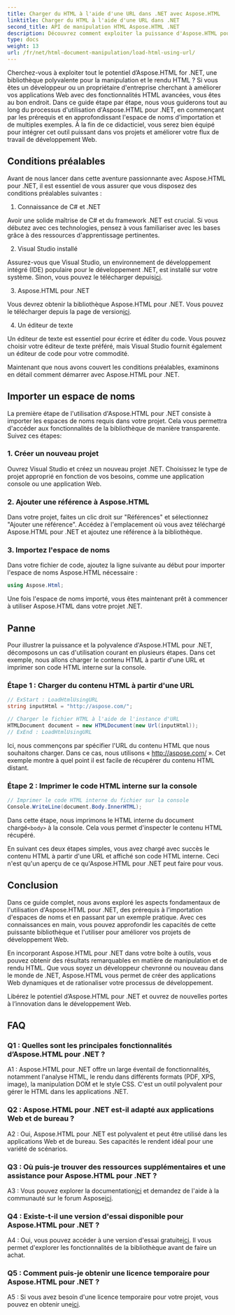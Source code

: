 ```yaml
---
title: Charger du HTML à l'aide d'une URL dans .NET avec Aspose.HTML
linktitle: Charger du HTML à l'aide d'une URL dans .NET
second_title: API de manipulation HTML Aspose.HTML .NET
description: Découvrez comment exploiter la puissance d'Aspose.HTML pour .NET. Boostez votre développement Web avec la manipulation et le rendu HTML.
type: docs
weight: 13
url: /fr/net/html-document-manipulation/load-html-using-url/
---
```


Cherchez-vous à exploiter tout le potentiel d’Aspose.HTML for .NET, une bibliothèque polyvalente pour la manipulation et le rendu HTML ? Si vous êtes un développeur ou un propriétaire d'entreprise cherchant à améliorer vos applications Web avec des fonctionnalités HTML avancées, vous êtes au bon endroit. Dans ce guide étape par étape, nous vous guiderons tout au long du processus d'utilisation d'Aspose.HTML pour .NET, en commençant par les prérequis et en approfondissant l'espace de noms d'importation et de multiples exemples. À la fin de ce didacticiel, vous serez bien équipé pour intégrer cet outil puissant dans vos projets et améliorer votre flux de travail de développement Web.

## Conditions préalables

Avant de nous lancer dans cette aventure passionnante avec Aspose.HTML pour .NET, il est essentiel de vous assurer que vous disposez des conditions préalables suivantes :

1. Connaissance de C# et .NET

Avoir une solide maîtrise de C# et du framework .NET est crucial. Si vous débutez avec ces technologies, pensez à vous familiariser avec les bases grâce à des ressources d'apprentissage pertinentes.

2. Visual Studio installé

Assurez-vous que Visual Studio, un environnement de développement intégré (IDE) populaire pour le développement .NET, est installé sur votre système. Sinon, vous pouvez le télécharger depuis[ici](https://visualstudio.microsoft.com/).

3. Aspose.HTML pour .NET

 Vous devrez obtenir la bibliothèque Aspose.HTML pour .NET. Vous pouvez le télécharger depuis la page de version[ici](https://releases.aspose.com/html/net/).

4. Un éditeur de texte

Un éditeur de texte est essentiel pour écrire et éditer du code. Vous pouvez choisir votre éditeur de texte préféré, mais Visual Studio fournit également un éditeur de code pour votre commodité.

Maintenant que nous avons couvert les conditions préalables, examinons en détail comment démarrer avec Aspose.HTML pour .NET.

## Importer un espace de noms

La première étape de l'utilisation d'Aspose.HTML pour .NET consiste à importer les espaces de noms requis dans votre projet. Cela vous permettra d'accéder aux fonctionnalités de la bibliothèque de manière transparente. Suivez ces étapes:

### 1. Créer un nouveau projet

Ouvrez Visual Studio et créez un nouveau projet .NET. Choisissez le type de projet approprié en fonction de vos besoins, comme une application console ou une application Web.

### 2. Ajouter une référence à Aspose.HTML

Dans votre projet, faites un clic droit sur "Références" et sélectionnez "Ajouter une référence". Accédez à l'emplacement où vous avez téléchargé Aspose.HTML pour .NET et ajoutez une référence à la bibliothèque.

### 3. Importez l'espace de noms

Dans votre fichier de code, ajoutez la ligne suivante au début pour importer l'espace de noms Aspose.HTML nécessaire :

```csharp
using Aspose.Html;
```

Une fois l'espace de noms importé, vous êtes maintenant prêt à commencer à utiliser Aspose.HTML dans votre projet .NET.

## Panne

Pour illustrer la puissance et la polyvalence d'Aspose.HTML pour .NET, décomposons un cas d'utilisation courant en plusieurs étapes. Dans cet exemple, nous allons charger le contenu HTML à partir d'une URL et imprimer son code HTML interne sur la console.

### Étape 1 : Charger du contenu HTML à partir d'une URL

```csharp
// ExStart : LoadHtmlUsingURL
string inputHtml = "http://aspose.com/";

// Charger le fichier HTML à l'aide de l'instance d'URL
HTMLDocument document = new HTMLDocument(new Url(inputHtml));
// ExEnd : LoadHtmlUsingURL
```

Ici, nous commençons par spécifier l'URL du contenu HTML que nous souhaitons charger. Dans ce cas, nous utilisons « http://aspose.com/ ». Cet exemple montre à quel point il est facile de récupérer du contenu HTML distant.

### Étape 2 : Imprimer le code HTML interne sur la console

```csharp
// Imprimer le code HTML interne du fichier sur la console
Console.WriteLine(document.Body.InnerHTML);
```

 Dans cette étape, nous imprimons le HTML interne du document chargé`<body>` à la console. Cela vous permet d'inspecter le contenu HTML récupéré.

En suivant ces deux étapes simples, vous avez chargé avec succès le contenu HTML à partir d'une URL et affiché son code HTML interne. Ceci n'est qu'un aperçu de ce qu'Aspose.HTML pour .NET peut faire pour vous.

## Conclusion

Dans ce guide complet, nous avons exploré les aspects fondamentaux de l'utilisation d'Aspose.HTML pour .NET, des prérequis à l'importation d'espaces de noms et en passant par un exemple pratique. Avec ces connaissances en main, vous pouvez approfondir les capacités de cette puissante bibliothèque et l'utiliser pour améliorer vos projets de développement Web.

En incorporant Aspose.HTML pour .NET dans votre boîte à outils, vous pouvez obtenir des résultats remarquables en matière de manipulation et de rendu HTML. Que vous soyez un développeur chevronné ou nouveau dans le monde de .NET, Aspose.HTML vous permet de créer des applications Web dynamiques et de rationaliser votre processus de développement.

Libérez le potentiel d’Aspose.HTML pour .NET et ouvrez de nouvelles portes à l’innovation dans le développement Web.

## FAQ

### Q1 : Quelles sont les principales fonctionnalités d’Aspose.HTML pour .NET ?
   
A1 : Aspose.HTML pour .NET offre un large éventail de fonctionnalités, notamment l'analyse HTML, le rendu dans différents formats (PDF, XPS, image), la manipulation DOM et le style CSS. C'est un outil polyvalent pour gérer le HTML dans les applications .NET.

### Q2 : Aspose.HTML pour .NET est-il adapté aux applications Web et de bureau ?
   
A2 : Oui, Aspose.HTML pour .NET est polyvalent et peut être utilisé dans les applications Web et de bureau. Ses capacités le rendent idéal pour une variété de scénarios.

### Q3 : Où puis-je trouver des ressources supplémentaires et une assistance pour Aspose.HTML pour .NET ?
   
 A3 : Vous pouvez explorer la documentation[ici](https://reference.aspose.com/html/net/) et demandez de l'aide à la communauté sur le forum Aspose[ici](https://forum.aspose.com/).

### Q4 : Existe-t-il une version d'essai disponible pour Aspose.HTML pour .NET ?
   
 A4 : Oui, vous pouvez accéder à une version d'essai gratuite[ici](https://releases.aspose.com/). Il vous permet d'explorer les fonctionnalités de la bibliothèque avant de faire un achat.

### Q5 : Comment puis-je obtenir une licence temporaire pour Aspose.HTML pour .NET ?
   
 A5 : Si vous avez besoin d'une licence temporaire pour votre projet, vous pouvez en obtenir une[ici](https://purchase.aspose.com/temporary-license/).